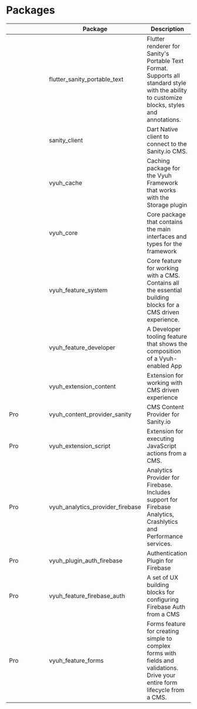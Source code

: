 # Packages

<table><thead><tr><th width="93"></th><th>Package</th><th>Description</th></tr></thead><tbody><tr><td></td><td>flutter_sanity_portable_text</td><td>Flutter renderer for Sanity's Portable Text Format. Supports all standard style with the ability to customize blocks, styles and annotations.</td></tr><tr><td></td><td>sanity_client</td><td>Dart Native client to connect to the Sanity.io CMS.</td></tr><tr><td></td><td>vyuh_cache</td><td>Caching package for the Vyuh Framework that works with the Storage plugin</td></tr><tr><td></td><td>vyuh_core</td><td>Core package that contains the main interfaces and types for the framework</td></tr><tr><td></td><td>vyuh_feature_system</td><td>Core feature for working with a CMS. Contains all the essential building blocks for a CMS driven experience.</td></tr><tr><td></td><td>vyuh_feature_developer</td><td>A Developer tooling feature that shows the composition of a Vyuh-enabled App</td></tr><tr><td></td><td>vyuh_extension_content</td><td>Extension for working with CMS driven experience</td></tr><tr><td>Pro</td><td>vyuh_content_provider_sanity</td><td>CMS Content Provider for Sanity.io</td></tr><tr><td>Pro</td><td>vyuh_extension_script</td><td>Extension for executing JavaScript actions from a CMS.</td></tr><tr><td>Pro</td><td>vyuh_analytics_provider_firebase</td><td>Analytics Provider for Firebase. Includes support for Firebase Analytics, Crashlytics and Performance services.</td></tr><tr><td>Pro</td><td>vyuh_plugin_auth_firebase</td><td>Authentication Plugin for Firebase</td></tr><tr><td>Pro</td><td>vyuh_feature_firebase_auth</td><td>A set of UX building blocks for configuring Firebase Auth from a CMS</td></tr><tr><td>Pro</td><td>vyuh_feature_forms</td><td>Forms feature for creating simple to complex forms with fields and validations. Drive your entire form lifecycle from a CMS.</td></tr></tbody></table>
